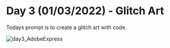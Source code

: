 # Day 3 (01/03/2022) - Glitch Art

Todays prompt is to create a glitch art with code. 

![day3_AdobeExpress](https://user-images.githubusercontent.com/111910374/210486716-f6e20c76-006c-49cd-bc2d-35fef3a3fb3f.gif)

